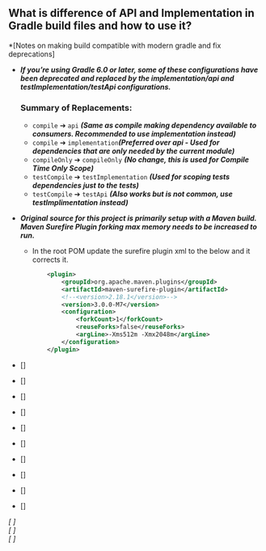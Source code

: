 ## What is difference of API and Implementation in Gradle build files and how to use it?
*[Notes on making build compatible with modern gradle and fix deprecations] 
- ***If you’re using Gradle 6.0 or later, some of these configurations have been deprecated and replaced by the implementation/api and testImplementation/testApi configurations.***  
    ### Summary of Replacements:
    - `compile` ➔ `api` ***(Same as compile making dependency available to consumers. Recommended to use implementation instead)***
    - `compile` ➔ `implementation`***(Preferred over api - Used for dependencies that are only needed by the current module)***
    - `compileOnly` ➔ `compileOnly` ***(No change, this is used for Compile Time Only Scope)***
    - `testCompile` ➔ `testImplementation` ***(Used for scoping tests dependencies just to the tests)***
    - `testCompile` ➔ `testApi` ***(Also works but is not common, use testImplimentation instead)***
 
- ***Original source for this project is primarily setup with a Maven build. Maven Surefire Plugin forking max memory needs to be increased to run.***  
    - In the root POM update the surefire plugin xml to the below and it corrects it.  
        ```xml
            <plugin>
				<groupId>org.apache.maven.plugins</groupId>
				<artifactId>maven-surefire-plugin</artifactId>
				<!--<version>2.18.1</version>-->
				<version>3.0.0-M7</version>
				<configuration>
					<forkCount>1</forkCount>
					<reuseForks>false</reuseForks>
					<argLine>-Xms512m -Xmx2048m</argLine>
				</configuration>
			</plugin>
        ```
- [] 
- [] 
- [] 
- [] 
- [] 
- [] 
- [] 
- [] 
- [] 
- [] 

*[ ]*  
*[ ]*  
*[ ]*  
